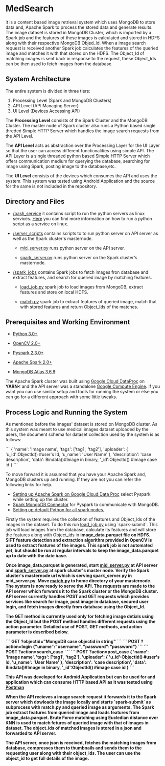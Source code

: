 # MedSearch
<p>It is a content based image retrieval system which uses MongoDB to store data and, Apache Spark to process the stored data and generate results. The image dataset is stored in MongoDB Cluster, which is imported by a Spark job and the features of these images is calculated and stored in HDFS along with their respective MongoDB Objed_Id. When a image search request is received another Spark job calculates the features of the queried image and matches it with that stored on the HDFS. The Object_Id of matching images is sent back in response to the request, these Object_Ids can be then used to fetch images from the database.</p>
<h2>System Architecture</h2>
<p>The entire system is divided in three tiers:</p>
<ol>
  <li>Processing Level (Spark and MongoDB Clusters)</li>
  <li>API Level (API Managing Server)</li>
  <li>UI Level (Devices Accessing API)</li>
  </ol>
<p>The <b>Processing Level</b> consists of the Spark Cluster and the MongoDB Cluster. The master node of Spark cluster also runs a Python based single threded Simple HTTP Server which handles the image search requests from the API Level.</p>
<p>The <b>API Level</b> acts as abstraction over the Processing Layer for the UI Layer so that the user can access different functionalities using simple API. The API Layer is a single threaded python based Simple HTTP Server which offers communication medium for querying the database, searching for image using Spark, posting image to the database,etc.</p>
<p>The <b>UI Level</b> consists of the devices which consumes the API and uses the system. This system was tested using Android Application and the source for the same is not included in the repository.</p>
<h2>Directory and Files</h2>
<ul>
  <li><p><a href="https://github.com/Tanmay06/MedSearch/tree/master/bash_service">/bash_service</a> it contains script to run the python servers as linux services. <a href="https://www.raspberrypi-spy.co.uk/2015/10/how-to-autorun-a-python-script-on-boot-using-systemd/">Here</a> you can find more information on how to run a python script as a service on linux.</p>
  </li>
  <li><p><a href="https://github.com/Tanmay06/MedSearch/tree/master/server_scripts">/server_scripts</a> contains scripts to to run python server on API server as well as the Spark cluster's masternode.</p>
    <ul>
      <li><p><a href="https://github.com/Tanmay06/MedSearch/blob/master/server_scripts/mid_server.py">mid_server.py</a> runs python server on the API server.</p>
      </li>
      <li><p><a href="https://github.com/Tanmay06/MedSearch/blob/master/server_scripts/spark_server.py">spark_server.py</a> runs python server on the Spark cluster's masternode.</p>
      </li>
    </ul>
  </li>
  <li><p><a href="https://github.com/Tanmay06/MedSearch/tree/master/spark_jobs">/spark_jobs</a> contains Spark jobs to fetch images fron database and extract features, and search for queried image by matching features.</p>
    <ul>
      <li><p><a href="https://github.com/Tanmay06/MedSearch/blob/master/spark_jobs/load_job.py">load_job.py</a> spark job to load images from MongoDB, extract features and store on local HDFS.
      </li>
      <li><p><a href="https://github.com/Tanmay06/MedSearch/blob/master/spark_jobs/match.py">match.py</a> spark job to extract features of queried image, match that with stored features and return Object_Ids of the matches.</p>
      </li>
    </ul>
  </li>
</ul>
<h2>Prerequisites and Working Environment</h2>
<ul>
  <li><p><a href="https://www.python.org/downloads/">Python 3.0+</a></p></li>
  <li><p><a href="https://pypi.org/project/opencv-python/">OpenCV 2.0+</a></p></li>
  <li><p><a href="https://spark.apache.org/docs/latest/api/python/index.html">Pyspark 2.3.0+</a></p></li>
  <li><p><a href="http://spark.apache.org">Apache Spark 2.0+</a></p></li>
  <li><p><a href="https://www.mongodb.com/cloud/atlas">MongoDB Atlas 3.6.6</a></p></li>
</ul>
<p>The Apache Spark cluster was built using <a href="https://cloud.google.com/dataproc/">Google Cloud DataProc</a> on <b>YARN<</b> and the API server was a standalone <a href="https://cloud.google.com/compute/docs/">Google Compute Engine</a>. If you want you can use similar setup and tools for running the system or else you can go for a different approach with some little tweaks.</p>
<h2>Process Logic and Running the System</h2>
<p>As mentioned before the images' dataset is stored on MongoDB cluster. As this system was meant to use medical images dataset uploaded by the users, the document schema for dataset collection used by the system is as follows:</p>
```
{
  'name': 'Image name',
  'tags': ['tag1', 'tag2'], 
  'uploader': {
    'u_id':ObjectId() #user's Id,
    'u_name': 'User Name'
    }, 
  'description': 'case description',
  'data': Bindata()#Image in binary, 
  '_id':ObjectId() #image case id
 }
```
<p>To move forward it is assumed that you have your Apache Spark and, MongoDB clusters up and running. If they are not you can refer the following links for help.</p>
<ul>
  <li><a href="https://cloud.google.com/dataproc/docs/guides/create-cluster">Setting up Apache Spark on Google Cloud Data Proc</a> select Pyspark while setting up the cluster.
  </li>
  <li><a href="https://docs.mongodb.com/spark-connector/current/python-api/">Spark MongoDB Connector</a> for Pyspark to communicate with MongoDB.
  </li>
  <li><a href="https://stackoverflow.com/questions/30518362/how-do-i-set-the-drivers-python-version-in-spark">Setting up default Python for all spark nodes.</a></li>
</ul>
<p>Firstly the system requires the collection of features and Object_Ids of the images in the dataset. To do this run <a href="https://github.com/Tanmay06/MedSearch/blob/master/spark_jobs/load_job.py">load_job.py</a> using `spark-submit`. This job will load images from the database, calculate its features and will store the features along with Object_ids in <b>image_data.parquet<b/> file on <b>HDFS</b>. <b>SIFT</b> feature detection and extraction algorithm provided in OpenCV is used to extract features of the images. This spark job is not automated yet, but should be run at regular intervals to keep the image_data.parquet up to date with the date base.</p>
<p>Once image_data.parquet is generated, start <a href="https://github.com/Tanmay06/MedSearch/blob/master/server_scripts/mid_server.py">mid_server.py</a> at API server and <a href="https://github.com/Tanmay06/MedSearch/blob/master/server_scripts/spark_server.py">spark_server.py</a> at spark cluster's master node. Verify the Spark cluster's masternode url which is serving spark_server.py in mid_server.py. Move <a href="https://github.com/Tanmay06/MedSearch/blob/master/spark_jobs/match.py">match.py</a> to home directory of your masternode. The system is now ready to serve the API. The requests are made to the API server which forwards it to the Spark cluster or the MongoDB cluster. API server currently handles POST and GET requests which provides services like search for image, post image in database, secured user login, and fetch images directly from database using the Object_Id.</p>
<p>The GET method is currently used only for fetching image detials using the Object_Id but the POST method handles different requests using the action parameter. Detailed use of POST, GET methods, and action parameter is described below.</p>
```
GET <url>?objectid="MongoDB case objectid in string"
```
```
POST <url>?action=login
{"uname":"username",
  "password":"password"}
```
```
POST <url>?action=search_case
<image to be searched in binary>
```
```
POST <url>?action=post_case
{
  'name': 'Image name',
  'tags': ['tag1', 'tag2'], 
  'uploader': {
    'u_id':ObjectId() #user's Id,
    'u_name': 'User Name'
    }, 
  'description': 'case description',
  'data': Bindata()#Image in binary, 
  '_id':ObjectId() #image case id
 }
```
<p>This API was developed for Android Application but can be used for and application which can consume HTTP based API as it was tested using <a href="https://www.getpostman.com">Postman</a></p>
<p>When the API recieves a image search request it forwards it to the Spark server which dowloads the image locally and starts `spark-submit` as subprocess with match.py and queried image as arguments. The Spark job extract features from queried image and loads features from image_data.parquet. Brute Force matching using Eucledian distance over KNN is used to match fetures of queried image with that of images in dataset. The object_ids of matched images is stored in a json and forwarded to API server.</p>
<p>The API server, once json is received, fetches the matching images from database, compresses them to thumbnails and sends them to the requesting user along with their object_ids. The user can use the object_id to get full details of the image.</p>
